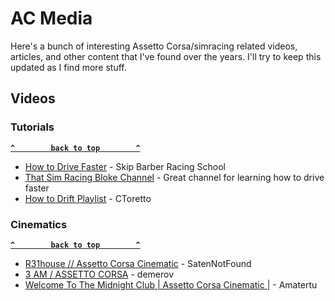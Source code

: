 # AC Media
Here's a bunch of interesting Assetto Corsa/simracing related videos, articles, and other content that I've found over the years. I'll try to keep this updated as I find more stuff.

## Videos
### Tutorials
**[`^        back to top        ^`](#ac-media)**
- [How to Drive Faster](https://www.youtube.com/watch?v=6-sGV2XXUeU) - Skip Barber Racing School
- [That Sim Racing Bloke Channel](https://www.youtube.com/c/ThatSimRacingBloke) - Great channel for learning how to drive faster
- [How to Drift Playlist](https://www.youtube.com/playlist?list=PL_zW8jts9NcujUCcastpW3qcQZIPXKQl6) - CToretto
### Cinematics
**[`^        back to top        ^`](#ac-media)**
- [R31house // Assetto Corsa Cinematic](https://www.youtube.com/watch?v=vbdtWP_qYtY) - SatenNotFound
- [3 AM / ASSETTO CORSA](https://www.youtube.com/watch?v=zTypuLr5sNE) - demerov
- [Welcome To The Midnight Club | Assetto Corsa Cinematic |](https://www.youtube.com/watch?v=BqYg8DI_uoI) - Amatertu